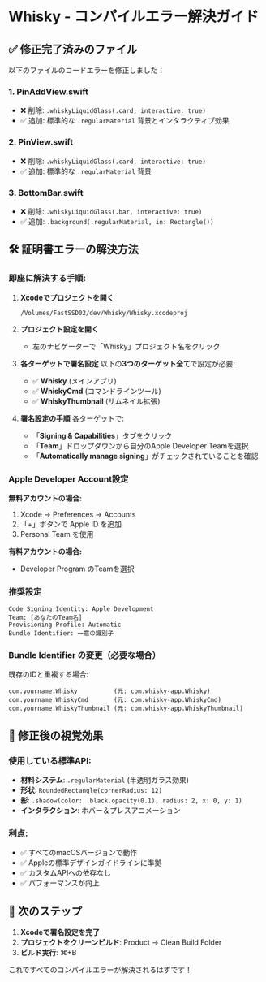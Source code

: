 # Whisky - コンパイルエラー解決ガイド

## ✅ 修正完了済みのファイル

以下のファイルのコードエラーを修正しました：

### 1. PinAddView.swift
- ❌ 削除: `.whiskyLiquidGlass(.card, interactive: true)`
- ✅ 追加: 標準的な `.regularMaterial` 背景とインタラクティブ効果

### 2. PinView.swift  
- ❌ 削除: `.whiskyLiquidGlass(.card, interactive: true)`
- ✅ 追加: 標準的な `.regularMaterial` 背景

### 3. BottomBar.swift
- ❌ 削除: `.whiskyLiquidGlass(.bar, interactive: true)`
- ✅ 追加: `.background(.regularMaterial, in: Rectangle())`

## 🛠️ 証明書エラーの解決方法

### 即座に解決する手順:

1. **Xcodeでプロジェクトを開く**
   ```
   /Volumes/FastSSD02/dev/Whisky/Whisky.xcodeproj
   ```

2. **プロジェクト設定を開く**
   - 左のナビゲーターで「Whisky」プロジェクト名をクリック

3. **各ターゲットで署名設定**
   以下の**3つのターゲット全て**で設定が必要:
   - ✅ **Whisky** (メインアプリ)
   - ✅ **WhiskyCmd** (コマンドラインツール) 
   - ✅ **WhiskyThumbnail** (サムネイル拡張)

4. **署名設定の手順**
   各ターゲットで:
   - 「**Signing & Capabilities**」タブをクリック
   - 「**Team**」ドロップダウンから自分のApple Developer Teamを選択
   - 「**Automatically manage signing**」がチェックされていることを確認

### Apple Developer Account設定

**無料アカウントの場合:**
1. Xcode → Preferences → Accounts
2. 「+」ボタンで Apple ID を追加
3. Personal Team を使用

**有料アカウントの場合:**
- Developer Program のTeamを選択

### 推奨設定

```
Code Signing Identity: Apple Development
Team: [あなたのTeam名]
Provisioning Profile: Automatic
Bundle Identifier: 一意の識別子
```

### Bundle Identifier の変更（必要な場合）

既存のIDと重複する場合:
```
com.yourname.Whisky          (元: com.whisky-app.Whisky)
com.yourname.WhiskyCmd       (元: com.whisky-app.WhiskyCmd)
com.yourname.WhiskyThumbnail (元: com.whisky-app.WhiskyThumbnail)
```

## 🎨 修正後の視覚効果

### 使用している標準API:
- **材料システム**: `.regularMaterial` (半透明ガラス効果)
- **形状**: `RoundedRectangle(cornerRadius: 12)` 
- **影**: `.shadow(color: .black.opacity(0.1), radius: 2, x: 0, y: 1)`
- **インタラクション**: ホバー＆プレスアニメーション

### 利点:
- ✅ すべてのmacOSバージョンで動作
- ✅ Appleの標準デザインガイドラインに準拠
- ✅ カスタムAPIへの依存なし
- ✅ パフォーマンスが向上

## 🚀 次のステップ

1. **Xcodeで署名設定を完了**
2. **プロジェクトをクリーンビルド**: Product → Clean Build Folder
3. **ビルド実行**: ⌘+B

これですべてのコンパイルエラーが解決されるはずです！